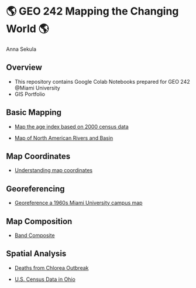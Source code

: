 # :earth_americas: GEO 242 Mapping the Changing World :earth_americas:

Anna Sekula

## Overview
- This repository contains Google Colab Notebooks prepared for GEO 242 @Miami University
- GIS Portfolio

## Basic Mapping

- [Map the age index based on 2000 census data](https://github.com/annasekulaa/gis-project-portfolio-geo242/blob/main/Copy_of_week_05_assignment_template.ipynb)
  
- [Map of North American Rivers and Basin](https://github.com/annasekulaa/gis-project-portfolio-geo242/blob/main/basic-mapping/first-qgis-mapping.ipynb)

## Map Coordinates

- [Understanding map coordinates](https://github.com/annasekulaa/gis-project-portfolio-geo242/blob/main/map-coordinate-basics/understanding-coordinates.ipynb)

## Georeferencing

- [Georeference a 1960s Miami University campus map](https://github.com/annasekulaa/gis-project-portfolio-geo242/blob/main/georefrencing.ipynb)

## Map Composition

- [Band Composite](https://github.com/annasekulaa/gis-project-portfolio-geo242/blob/main/Copy_of_geo242_understand_band_composite.ipynb)

## Spatial Analysis

- [Deaths from Chlorea Outbreak](https://colab.research.google.com/drive/1p_y7oxe0QNqLLf-aX8w7PXTgZ7Vp4-Yr#scrollTo=xn1jvijPqI37)

- [U.S. Census Data in Ohio](https://github.com/annasekulaa/gis-project-portfolio-geo242/blob/main/Copy_of_week_12_assignment_template.ipynb)
